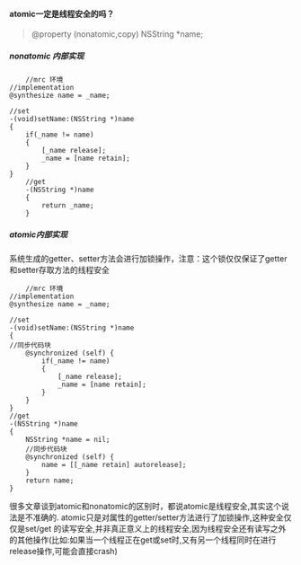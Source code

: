 #### atomic一定是线程安全的吗？

> @property (nonatomic,copy) NSString *name;


##### nonatomic 内部实现


```
	//mrc 环境
//implementation
@synthesize name = _name;

//set
-(void)setName:(NSString *)name
{
	if(_name != name)
	{
		[_name release];
		_name = [name retain];
	}
}
	//get
	-(NSString *)name
	{
		return _name;
	}
```

##### atomic内部实现

系统生成的getter、setter方法会进行加锁操作，注意：这个锁仅仅保证了getter和setter存取方法的线程安全

```
	//mrc 环境
//implementation
@synthesize name = _name;

//set
-(void)setName:(NSString *)name
{
//同步代码块
	@synchronized (self) {
		if(_name != name)
		{
			[_name release];
			_name = [name retain];
		}
	}
}
//get
-(NSString *)name
{
	NSString *name = nil;
	//同步代码块
	@synchronized (self) {
		name = [[_name retain] autorelease];
	}
	return name;
}
```

<span style="font-size:14px;fontw-eight:700;color:'red';">很多文章谈到atomic和nonatomic的区别时，都说atomic是线程安全,其实这个说法是不准确的. atomic只是对属性的getter/setter方法进行了加锁操作,这种安全仅仅是set/get 的读写安全,并非真正意义上的线程安全,因为线程安全还有读写之外的其他操作(比如:如果当一个线程正在get或set时,又有另一个线程同时在进行release操作,可能会直接crash)</span>




